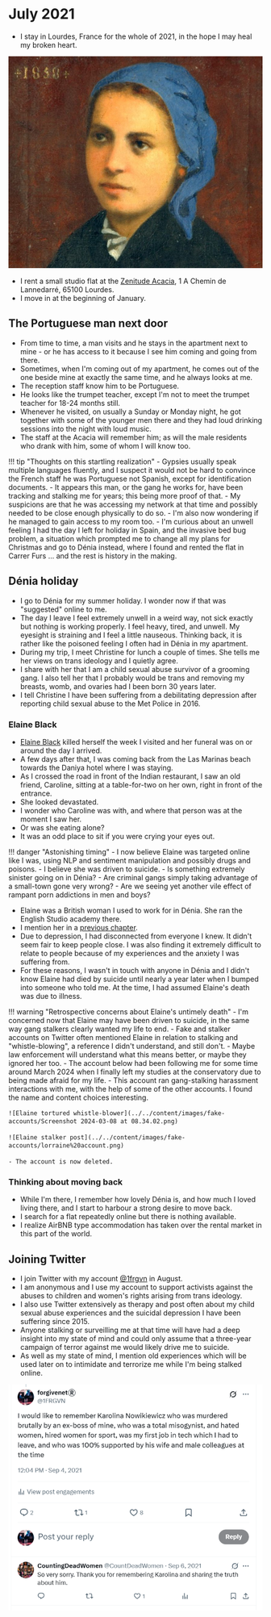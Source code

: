 # July 2021

<div id="google_translate_element"></div>
<script type="text/javascript" src="//translate.google.com/translate_a/element.js?cb=googleTranslateElementInit"></script>
<script type="text/javascript">
function googleTranslateElementInit() {
  new google.translate.TranslateElement({pageLanguage: 'en'}, 'google_translate_element');
}
</script>

- I stay in Lourdes, France for the whole of 2021, in the hope I may heal my broken heart. 

![Bernadette](../../content/images/bernadette.jpg)

- I rent a small studio flat at the [Zenitude Acacia](https://www.zenitude-hotel-residences.com/fr_FR/residence/lourdes/121), 1 A Chemin de Lannedarré, 65100 Lourdes.
- I move in at the beginning of January.

## The Portuguese man next door 

- From time to time, a man visits and he stays in the apartment next to mine - or he has access to it because I see him coming and going from there.
- Sometimes, when I'm coming out of my apartment, he comes out of the one beside mine at exactly the same time, and he always looks at me.
- The reception staff know him to be Portuguese. 
- He looks like the trumpet teacher, except I'm not to meet the trumpet teacher for 18-24 months still.
- Whenever he visited, on usually a Sunday or Monday night, he got together with some of the younger men there and they had loud drinking sessions into the night with loud music.
- The staff at the Acacia will remember him; as will the male residents who drank with him, some of whom I will know too.

!!! tip "Thoughts on this startling realization"
    - Gypsies usually speak multiple languages fluently, and I suspect it would not be hard to convince the French staff he was Portuguese not Spanish, except for identification documents.
    - It appears this man, or the gang he works for, have been tracking and stalking me for years; this being more proof of that.
    - My suspicions are that he was accessing my network at that time and possibly needed to be close enough physically to do so.
    - I'm also now wondering if he managed to gain access to my room too.
    - I'm curious about an unwell feeling I had the day I left for holiday in Spain, and the invasive bed bug problem, a situation which prompted me to change all my plans for Christmas and go to Dénia instead, where I found and rented the flat in Carrer Furs ... and the rest is history in the making.

## Dénia holiday

- I go to Dénia for my summer holiday. I wonder now if that was "suggested" online to me.
- The day I leave I feel extremely unwell in a weird way, not sick exactly but nothing is working properly. I feel heavy, tired, and unwell. My eyesight is straining and I feel a little nauseous. Thinking back, it is rather like the poisoned feeling I often had in Dénia in my apartment.
- During my trip, I meet Christine for lunch a couple of times. She tells me her views on trans ideology and I quietly agree. 
- I share with her that I am a child sexual abuse survivor of a grooming gang. I also tell her that I probably would be trans and removing my breasts, womb, and ovaries had I been born 30 years later.
- I tell Christine I have been suffering from a debilitating depression after reporting child sexual abuse to the Met Police in 2016.

### Elaine Black 

- [Elaine Black](../early-years/2008.md#working-for-elaine-black) killed herself the week I visited and her funeral was on or around the day I arrived. 
- A few days after that, I was coming back from the Las Marinas beach towards the Daniya hotel where I was staying.
- As I crossed the road in front of the Indian restaurant, I saw an old friend, Caroline, sitting at a table-for-two on her own, right in front of the entrance.
- She looked devastated.
- I wonder who Caroline was with, and where that person was at the moment I saw her.
- Or was she eating alone?
- It was an odd place to sit if you were crying your eyes out.

!!! danger "Astonishing timing"
    - I now believe Elaine was targeted online like I was, using NLP and sentiment manipulation and possibly drugs and poisons.
    - I believe she was driven to suicide.
    - Is something extremely sinister going on in Dénia?
    - Are criminal gangs simply taking advantage of a small-town gone very wrong?
    - Are we seeing yet another vile effect of rampant porn addictions in men and boys?

- Elaine was a British woman I used to work for in Dénia. She ran the English Studio academy there. 
- I mention her in a [previous chapter](../early-years/2008.md#working-for-elaine-black).
- Due to depression, I had disconnected from everyone I knew. It didn't seem fair to keep people close. I was also finding it extremely difficult to relate to people because of my experiences and the anxiety I was suffering from.
- For these reasons, I wasn't in touch with anyone in Dénia and I didn't know Elaine had died by suicide until nearly a year later when I bumped into someone who told me. At the time, I had assumed Elaine's death was due to illness.

!!! warning "Retrospective concerns about Elaine's untimely death"
    - I'm concerned now that Elaine may have been driven to suicide, in the same way gang stalkers clearly wanted my life to end.
    - Fake and stalker accounts on Twitter often mentioned Elaine in relation to stalking and "whistle-blowing", a reference I didn't understand, and still don't. 
    - Maybe law enforcement will understand what this means better, or maybe they ignored her too.
    - The account below had been following me for some time around March 2024 when I finally left my studies at the conservatory due to being made afraid for my life.
    - This account ran gang-stalking harassment interactions with me, with the help of some of the other accounts. I found the name and content choices interesting.

    ![Elaine tortured whistle-blower](../../content/images/fake-accounts/Screenshot 2024-03-08 at 08.34.02.png)

    ![Elaine stalker post](../../content/images/fake-accounts/lorraine%20account.png)

    - The account is now deleted.

### Thinking about moving back

- While I'm there, I remember how lovely Dénia is, and how much I loved living there, and I start to harbour a strong desire to move back.
- I search for a flat repeatedly online but there is nothing available.
- I realize AirBNB type accommodation has taken over the rental market in this part of the world.

## Joining Twitter

- I join Twitter with my account [@1frgvn](https://x.com/1FRGVN) in August.
- I am anonymous and I use my account to support activists against the abuses to children and women's rights arising from trans ideology. 
- I also use Twitter extensively as therapy and post often about my child sexual abuse experiences and the suicidal depression I have been suffering since 2015.
- Anyone stalking or surveilling me at that time will have had a deep insight into my state of mind and could only assume that a three-year campaign of terror against me would likely drive me to suicide.
- As well as my state of mind, I mention old experiences which will be used later on to intimidate and terrorize me while I'm being stalked online.

![Karolina](../../content/images/karolina.png)
